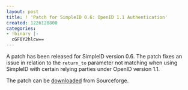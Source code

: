 ```yaml
---
layout: post
title: ! 'Patch for SimpleID 0.6: OpenID 1.1 Authentication'
created: 1226128800
categories:
- !binary |-
  cGF0Y2hlcw==
---
```

<p>A patch has been released for SimpleID version 0.6.  The patch fixes an issue in relation to the <code>return_to</code> parameter not matching when using SimpleID with certain relying parties under OpenID version 1.1.</p>

<p>The patch can be <a href="https://sourceforge.net/tracker2/download.php?group_id=203264&amp;atid=984893&amp;file_id=300638&amp;aid=2180874">downloaded</a> from Sourceforge.</p>

